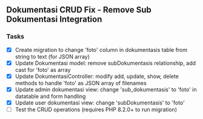 ## Dokumentasi CRUD Fix - Remove Sub Dokumentasi Integration

### Tasks
- [x] Create migration to change 'foto' column in dokumentasis table from string to text (for JSON array)
- [x] Update Dokumentasi model: remove subDokumentasis relationship, add cast for 'foto' as array
- [x] Update DokumentasiController: modify add, update, show, delete methods to handle 'foto' as JSON array of filenames
- [x] Update admin dokumentasi view: change 'sub_dokumentasis' to 'foto' in datatable and form handling
- [x] Update user dokumentasi view: change 'subDokumentasis' to 'foto'
- [ ] Test the CRUD operations (requires PHP 8.2.0+ to run migration)
